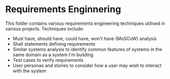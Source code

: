 # Requirements Enginnering

This folder contains various requirements engineering techniques utilised in various projects. Techniques include:
- Must have, should have, could have, won't have (MoSCoW) analysis
- Shall statements defining requirements
- Similar systems analysis to identify common features of systems in the same domain as a system I'm building
- Test cases to verify requirements
- User personas and stories to consider how a user may wish to interact with the system